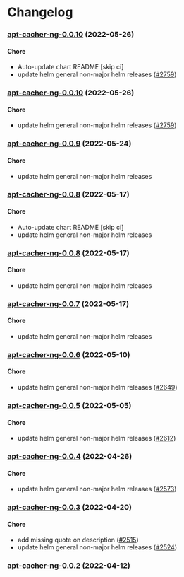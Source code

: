 # Changelog<br>


<a name="apt-cacher-ng-0.0.10"></a>
### [apt-cacher-ng-0.0.10](https://github.com/truecharts/apps/compare/apt-cacher-ng-0.0.9...apt-cacher-ng-0.0.10) (2022-05-26)

#### Chore

* Auto-update chart README [skip ci]
* update helm general non-major helm releases ([#2759](https://github.com/truecharts/apps/issues/2759))



<a name="apt-cacher-ng-0.0.10"></a>
### [apt-cacher-ng-0.0.10](https://github.com/truecharts/apps/compare/apt-cacher-ng-0.0.9...apt-cacher-ng-0.0.10) (2022-05-26)

#### Chore

* update helm general non-major helm releases ([#2759](https://github.com/truecharts/apps/issues/2759))



<a name="apt-cacher-ng-0.0.9"></a>
### [apt-cacher-ng-0.0.9](https://github.com/truecharts/apps/compare/apt-cacher-ng-0.0.8...apt-cacher-ng-0.0.9) (2022-05-24)

#### Chore

* update helm general non-major helm releases



<a name="apt-cacher-ng-0.0.8"></a>
### [apt-cacher-ng-0.0.8](https://github.com/truecharts/apps/compare/apt-cacher-ng-0.0.7...apt-cacher-ng-0.0.8) (2022-05-17)

#### Chore

* Auto-update chart README [skip ci]
* update helm general non-major helm releases



<a name="apt-cacher-ng-0.0.8"></a>
### [apt-cacher-ng-0.0.8](https://github.com/truecharts/apps/compare/apt-cacher-ng-0.0.7...apt-cacher-ng-0.0.8) (2022-05-17)

#### Chore

* update helm general non-major helm releases



<a name="apt-cacher-ng-0.0.7"></a>
### [apt-cacher-ng-0.0.7](https://github.com/truecharts/apps/compare/apt-cacher-ng-0.0.6...apt-cacher-ng-0.0.7) (2022-05-17)

#### Chore

* update helm general non-major helm releases



<a name="apt-cacher-ng-0.0.6"></a>
### [apt-cacher-ng-0.0.6](https://github.com/truecharts/apps/compare/apt-cacher-ng-0.0.5...apt-cacher-ng-0.0.6) (2022-05-10)

#### Chore

* update helm general non-major helm releases ([#2649](https://github.com/truecharts/apps/issues/2649))



<a name="apt-cacher-ng-0.0.5"></a>
### [apt-cacher-ng-0.0.5](https://github.com/truecharts/apps/compare/apt-cacher-ng-0.0.4...apt-cacher-ng-0.0.5) (2022-05-05)

#### Chore

* update helm general non-major helm releases ([#2612](https://github.com/truecharts/apps/issues/2612))



<a name="apt-cacher-ng-0.0.4"></a>
### [apt-cacher-ng-0.0.4](https://github.com/truecharts/apps/compare/apt-cacher-ng-0.0.3...apt-cacher-ng-0.0.4) (2022-04-26)

#### Chore

* update helm general non-major helm releases ([#2573](https://github.com/truecharts/apps/issues/2573))



<a name="apt-cacher-ng-0.0.3"></a>
### [apt-cacher-ng-0.0.3](https://github.com/truecharts/apps/compare/apt-cacher-ng-0.0.2...apt-cacher-ng-0.0.3) (2022-04-20)

#### Chore

* add missing quote on description ([#2515](https://github.com/truecharts/apps/issues/2515))
* update helm general non-major helm releases ([#2524](https://github.com/truecharts/apps/issues/2524))



<a name="apt-cacher-ng-0.0.2"></a>
### [apt-cacher-ng-0.0.2](https://github.com/truecharts/apps/compare/apt-cacher-ng-0.0.1...apt-cacher-ng-0.0.2) (2022-04-12)

